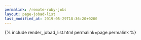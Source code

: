```yaml
---
permalink: /remote-ruby-jobs
layout: page-jobad-list
last_modified_at: 2019-05-29T18:36:20+0200
---
```

{% include render_jobad_list.html permalink=page.permalink %}
